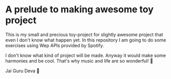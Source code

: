 # A prelude to making awesome toy project

This is my small and precious toy-project for slightly awesome project that even I don't know what happen yet.
In this repository I am going to do some exercises using Wep APIs provided by Spotify.

I don't know what kind of project will be made.
Anyway it would make some harmonies and be cool.
That's why music and life are so wonderful! 🤣

Jai Guru Deva 🚀
